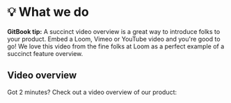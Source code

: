 # 💡 What we do


**GitBook tip:** A succinct video overview is a great way to introduce folks to your product. Embed a Loom, Vimeo or YouTube video and you're good to go! We love this video from the fine folks at Loom as a perfect example of a succinct feature overview.


## Video overview

Got 2 minutes? Check out a video overview of our product:


